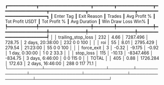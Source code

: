 ┏━━━━━━━━━━━┳━━━━━━━━━━━━━━━━━━━━┳━━━━━━━━┳━━━━━━━━━━━━━━┳━━━━━━━━━━━━━━━━━┳━━━━━━━━━━━━━━┳━━━━━━━━━━━━━━━━━━┳━━━━━━━━━━━━━━━━━━━━━━━━┓
┃ Enter Tag ┃        Exit Reason ┃ Trades ┃ Avg Profit % ┃ Tot Profit USDT ┃ Tot Profit % ┃     Avg Duration ┃  Win  Draw  Loss  Win% ┃
┡━━━━━━━━━━━╇━━━━━━━━━━━━━━━━━━━━╇━━━━━━━━╇━━━━━━━━━━━━━━╇━━━━━━━━━━━━━━━━━╇━━━━━━━━━━━━━━╇━━━━━━━━━━━━━━━━━━╇━━━━━━━━━━━━━━━━━━━━━━━━┩
│           │ trailing_stop_loss │    232 │         4.66 │        7287.496 │       728.75 │ 2 days, 20:38:00 │  232     0     0   100 │
│           │                roi │     55 │         8.01 │        2795.429 │       279.54 │         21:23:00 │   55     0     0   100 │
│           │         force_exit │      3 │        -0.32 │          -9.175 │        -0.92 │   1 day, 0:30:00 │    1     0     2  33.3 │
│           │          stop_loss │    115 │       -10.13 │       -8347.466 │      -834.75 │  3 days, 6:46:00 │    0     0   115     0 │
│     TOTAL │                    │    405 │         0.88 │        1726.284 │       172.63 │ 2 days, 16:46:00 │  288     0   117  71.1 │
└───────────┴────────────────────┴────────┴──────────────┴─────────────────┴──────────────┴──────────────────┴────────────────────────┘

